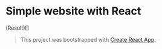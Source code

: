 # Simple website with React

(Result)[]

> This project was bootstrapped with [Create React App](https://github.com/facebook/create-react-app).
